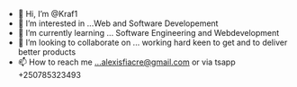 - 👋 Hi, I’m @Kraf1
- 👀 I’m interested in ...Web and Software Developement
- 🌱 I’m currently learning ... Software Engineering and Webdevelopment 
- 💞️ I’m looking to collaborate on ... working hard keen to get and to deliver better products
- 📫 How to reach me ...alexisfiacre@gmail.com or via tsapp +250785323493

<!---
Kraf1/Kraf1 is a ✨ special ✨ repository because its `README.md` (this file) appears on your GitHub profile.
You can click the Preview link to take a look at your changes.
--->
